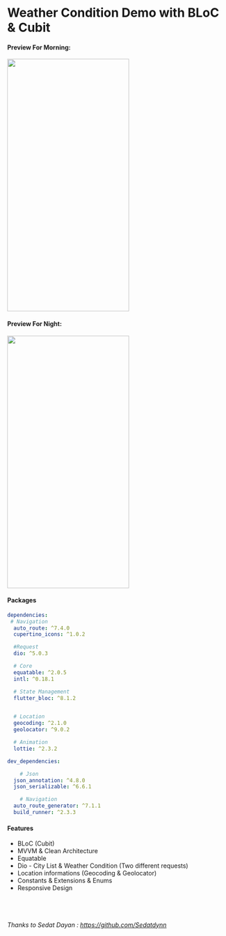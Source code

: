 # Weather Condition Demo with BLoC & Cubit
#### Preview For Morning: 
<img src="https://github.com/githuseyingur/weather_app_cubit/assets/120099096/2da8db57-24da-49ba-90b9-e00c87656665"  width="280" height ="580">

#### Preview For Night: 
<img src="https://github.com/githuseyingur/weather_app_cubit/assets/120099096/a8b642cb-1809-40ac-906a-2d60bb1f955d"  width="280" height ="580">




#### Packages
```yaml
dependencies:
 # Navigation
  auto_route: ^7.4.0
  cupertino_icons: ^1.0.2

  #Request
  dio: ^5.0.3

  # Core
  equatable: ^2.0.5
  intl: ^0.18.1

  # State Management
  flutter_bloc: ^8.1.2


  # Location
  geocoding: ^2.1.0
  geolocator: ^9.0.2

  # Animation
  lottie: ^2.3.2

dev_dependencies:

    # Json
  json_annotation: ^4.8.0
  json_serializable: ^6.6.1

    # Navigation
  auto_route_generator: ^7.1.1
  build_runner: ^2.3.3
```

#### Features
- BLoC (Cubit)
- MVVM & Clean Architecture
- Equatable
- Dio - City List & Weather Condition (Two different requests)
- Location informations (Geocoding & Geolocator)
- Constants & Extensions & Enums
- Responsive Design

<br><br>

###### Thanks to Sedat Dayan : https://github.com/Sedatdynn

